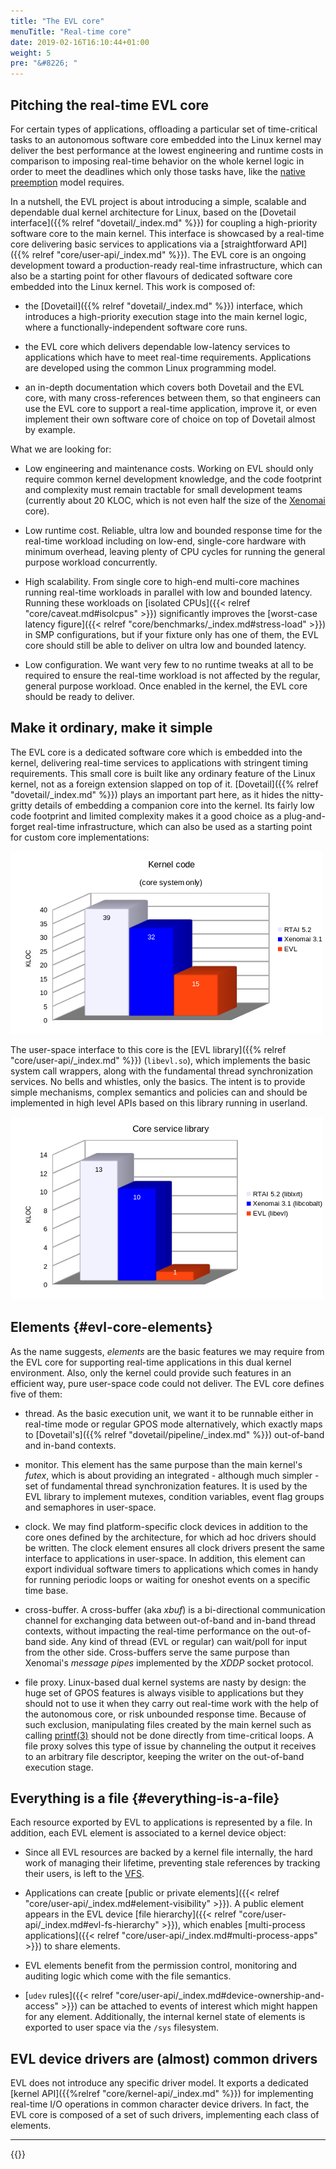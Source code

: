 ```yaml
---
title: "The EVL core"
menuTitle: "Real-time core"
date: 2019-02-16T16:10:44+01:00
weight: 5
pre: "&#8226; "
---
```


## Pitching the real-time EVL core

For certain types of applications, offloading a particular set of
time-critical tasks to an autonomous software core embedded into the
Linux kernel may deliver the best performance at the lowest
engineering and runtime costs in comparison to imposing real-time
behavior on the whole kernel logic in order to meet the deadlines
which only those tasks have, like the [native
preemption](https://wiki.linuxfoundation.org/realtime/rtl/blog) model
requires.

In a nutshell, the EVL project is about introducing a simple, scalable
and dependable dual kernel architecture for Linux, based on the
[Dovetail interface]({{% relref "dovetail/_index.md" %}}) for coupling
a high-priority software core to the main kernel. This interface is
showcased by a real-time core delivering basic services to
applications via a [straightforward API]({{% relref
"core/user-api/_index.md" %}}). The EVL core is an ongoing development
toward a production-ready real-time infrastructure, which can also be a
starting point for other flavours of dedicated software core embedded
into the Linux kernel. This work is composed of:

- the [Dovetail]({{% relref "dovetail/_index.md" %}}) interface, which
  introduces a high-priority execution stage into the main kernel
  logic, where a functionally-independent software core runs.

- the EVL core which delivers dependable low-latency services to
  applications which have to meet real-time requirements. Applications
  are developed using the common Linux programming model.

- an in-depth documentation which covers both Dovetail and the EVL
  core, with many cross-references between them, so that engineers can
  use the EVL core to support a real-time application, improve it, or
  even implement their own software core of choice on top of Dovetail
  almost by example.

What we are looking for:

- Low engineering and maintenance costs. Working on EVL should only
  require common kernel development knowledge, and the code footprint
  and complexity must remain tractable for small development teams
  (currently about 20 KLOC, which is not even half the size of the
  [Xenomai](https://xenomai.org/) core).

- Low runtime cost. Reliable, ultra low and bounded response time for
  the real-time workload including on low-end, single-core hardware
  with minimum overhead, leaving plenty of CPU cycles for running the
  general purpose workload concurrently.

- High scalability. From single core to high-end multi-core machines
  running real-time workloads in parallel with low and bounded
  latency. Running these workloads on [isolated CPUs]({{< relref
  "core/caveat.md#isolcpus" >}}) significantly improves the
  [worst-case latency figure]({{< relref
  "core/benchmarks/_index.md#stress-load" >}}) in SMP configurations,
  but if your fixture only has one of them, the EVL core should still
  be able to deliver on ultra low and bounded latency.

- Low configuration. We want very few to no runtime tweaks at all to
  be required to ensure the real-time workload is not affected by the
  regular, general purpose workload. Once enabled in the kernel, the
  EVL core should be ready to deliver.

## Make it ordinary, make it simple

The EVL core is a dedicated software core which is embedded into the
kernel, delivering real-time services to applications with stringent
timing requirements. This small core is built like any ordinary
feature of the Linux kernel, not as a foreign extension slapped on top
of it.  [Dovetail]({{% relref "dovetail/_index.md" %}}) plays an
important part here, as it hides the nitty-gritty details of embedding
a companion core into the kernel. Its fairly low code footprint and
limited complexity makes it a good choice as a plug-and-forget
real-time infrastructure, which can also be used as a starting point
for custom core implementations:

![Alt text](/images/kloc-core.png "EVL kernel code footprint")

The user-space interface to this core is the [EVL library]({{% relref
"core/user-api/_index.md" %}}) (`libevl.so`), which implements the
basic system call wrappers, along with the fundamental thread
synchronization services. No bells and whistles, only the basics. The
intent is to provide simple mechanisms, complex semantics and policies
can and should be implemented in high level APIs based on this library
running in userland.

![Alt text](/images/kloc-user.png "EVL user code footprint")

## Elements {#evl-core-elements}

As the name suggests, _elements_ are the basic features we may require
from the EVL core for supporting real-time applications in this dual
kernel environment. Also, only the kernel could provide such features
in an efficient way, pure user-space code could not deliver. The EVL
core defines five of them:

- thread. As the basic execution unit, we want it to be runnable
  either in real-time mode or regular GPOS mode alternatively, which
  exactly maps to [Dovetail's]({{% relref
  "dovetail/pipeline/_index.md" %}}) out-of-band and in-band contexts.

- monitor. This element has the same purpose than the main kernel's
  _futex_, which is about providing an integrated - although much
  simpler - set of fundamental thread synchronization features. It is
  used by the EVL library to implement mutexes, condition variables,
  event flag groups and semaphores in user-space.

- clock. We may find platform-specific clock devices in addition to
  the core ones defined by the architecture, for which ad hoc drivers
  should be written. The clock element ensures all clock drivers
  present the same interface to applications in user-space. In
  addition, this element can export individual software timers to
  applications which comes in handy for running periodic loops or
  waiting for oneshot events on a specific time base.

- cross-buffer. A cross-buffer (aka _xbuf_) is a bi-directional
  communication channel for exchanging data between out-of-band and
  in-band thread contexts, without impacting the real-time performance
  on the out-of-band side.  Any kind of thread (EVL or regular) can
  wait/poll for input from the other side. Cross-buffers serve the
  same purpose than Xenomai's _message pipes_ implemented by the
  _XDDP_ socket protocol.

- file proxy. Linux-based dual kernel systems are nasty by design: the
  huge set of GPOS features is always visible to applications but they
  should not to use it when they carry out real-time work with the
  help of the autonomous core, or risk unbounded response
  time. Because of such exclusion, manipulating files created by the
  main kernel such as calling
  [printf(3)](http://man7.org/linux/man-pages/man3/printf.3.html)
  should not be done directly from time-critical loops. A file proxy
  solves this type of issue by channeling the output it receives to an
  arbitrary file descriptor, keeping the writer on the out-of-band
  execution stage.

## Everything is a file {#everything-is-a-file}

Each resource exported by EVL to applications is represented by a
file. In addition, each EVL element is associated to a kernel device
object:

- Since all EVL resources are backed by a kernel file internally, the
  hard work of managing their lifetime, preventing stale references by
  tracking their users, is left to the
  [VFS](https://www.kernel.org/doc/Documentation/filesystems/vfs.txt).

- Applications can create [public or private elements]({{< relref
  "core/user-api/_index.md#element-visibility" >}}). A public element
  appears in the EVL device [file hierarchy]({{< relref
  "core/user-api/_index.md#evl-fs-hierarchy" >}}), which enables
  [multi-process applications]({{< relref
  "core/user-api/_index.md#multi-process-apps" >}}) to share elements.

- EVL elements benefit from the permission control, monitoring and
  auditing logic which come with the file semantics.

- [`udev` rules]({{< relref
  "core/user-api/_index.md#device-ownership-and-access" >}}) can be attached to
  events of interest which might happen for any element. Additionally,
  the internal kernel state of elements is exported to user space via
  the `/sys` filesystem.

## EVL device drivers are (almost) common drivers

EVL does not introduce any specific driver model. It exports a
dedicated [kernel API]({{%relref "core/kernel-api/_index.md" %}}) for
implementing real-time I/O operations in common character device
drivers. In fact, the EVL core is composed of a set of such drivers,
implementing each class of elements.

---

{{<lastmodified>}}
